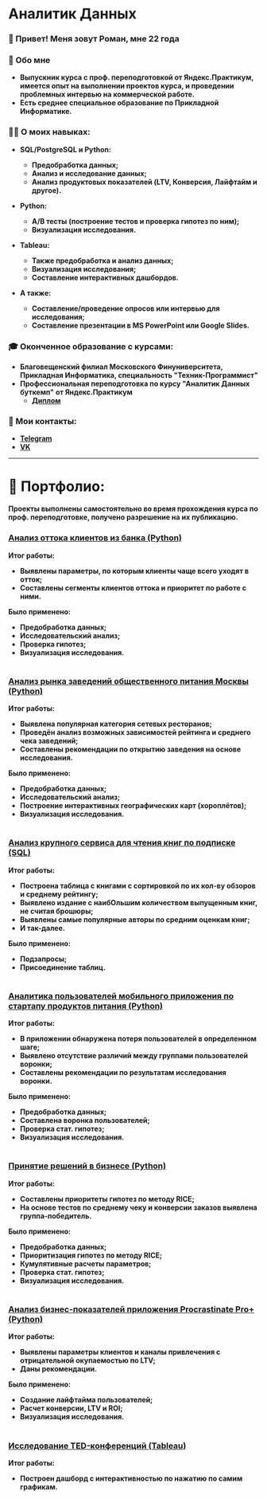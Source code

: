 # Аналитик Данных


### 👋 Привет! Меня зовут Роман, мне 22 года


### 🧑 Обо мне
- **Выпускник курса с проф. переподготовкой от Яндекс.Практикум, имеется опыт на выполнении проектов курса, и проведении проблемных интервью на коммерческой работе.**
- **Есть среднее специальное образование по Прикладной Информатике.**


### 👨‍💻 О моих навыках:
- **SQL/PostgreSQL и Python:**
  - **Предобработка данных;**
  - **Анализ и исследование данных;**
  - **Анализ продуктовых показателей (LTV, Конверсия, Лайфтайм и другое).**


- **Python:**
  - **A/B тесты (построение тестов и проверка гипотез по ним);**
  - **Визуализация исследования.**


- **Tableau:**
  - **Также предобработка и анализ данных;**
  - **Визуализация исследования;**
  - **Составление интерактивных дашбордов.**


- **А также:**
  - **Составление/проведение опросов или интервью для исследования;**
  - **Составление презентации в MS PowerPoint или Google Slides.**


### 🎓 Оконченное образование с курсами:
- **Благовещенский филиал Московского Финуниверситета, Прикладная Информатика, специальность "Техник-Программист"**
- **Профессиональная переподготовка по курсу "Аналитик Данных буткемп" от Яндекс.Практикум**
  - **[Диплом](https://github.com/SenorRichie/data_analysis_portfolio/blob/main/diplom_document.pdf)**


### 📱 Мои контакты:
- **[Telegram](https://t.me/RedCoat)**
- **[VK](https://vk.com/richardgosling7)**


****

# 💼 Портфолио:
**Проекты выполнены самостоятельно во время прохождения курса по проф. переподготовке, получено разрешение на их публикацию.**


### [Анализ оттока клиентов из банка (Python)](https://github.com/SenorRichie/data_analysis_portfolio/blob/main/bank_churn_analysis_diplom.ipynb)


**Итог работы:**
- **Выявлены параметры, по которым клиенты чаще всего уходят в отток;**
- **Составлены сегменты клиентов оттока и приоритет по работе с ними.**


**Было применено:**
- **Предобработка данных;**
- **Исследовательский анализ;**
- **Проверка гипотез;**
- **Визуализация исследования.**


#


### [Анализ рынка заведений общественного питания Москвы (Python)](https://github.com/SenorRichie/data_analysis_portfolio/blob/main/moscow_places_analysis.ipynb)


**Итог работы:**
- **Выявлена популярная категория сетевых ресторанов;**
- **Проведён анализ возможных зависимостей рейтинга и среднего чека заведений;**
- **Составлены рекомендации по открытию заведения на основе исследования.**


**Было применено:**
- **Предобработка данных;**
- **Исследовательский анализ;**
- **Построение интерактивных географических карт (хороплётов);**
- **Визуализация исследования.**

#


### [Анализ крупного сервиса для чтения книг по подписке (SQL)](https://github.com/SenorRichie/data_analysis_portfolio/blob/main/sql_books_analysis.ipynb)


**Итог работы:**
- **Построена таблица с книгами с сортировкой по их кол-ву обзоров и среднему рейтингу;**
- **Выявлено издание с наибОльшим количеством выпущенным книг, не считая брошюры;**
- **Выявлены самые популярные авторы по средним оценкам книг;**
- **И так-далее.**


**Было применено:**
- **Подзапросы;**
- **Присоединение таблиц.**


#


### [Аналитика пользователей мобильного приложения по стартапу продуктов питания (Python)](https://github.com/SenorRichie/data_analysis_portfolio/blob/main/startup_food_app_analysis.ipynb)


**Итог работы:**
- **В приложении обнаружена потеря пользователей в определенном шаге;**
- **Выявлено отсутствие различий между группами пользователей воронки;**
- **Составлены рекомендации по результатам исследования воронки.**


**Было применено:**
- **Предобработка данных;**
- **Составлена воронка пользователей;**
- **Проверка стат. гипотез;**
- **Визуализация исследования.**


#


### [Принятие решений в бизнесе (Python)](https://github.com/SenorRichie/data_analysis_portfolio/blob/main/hypothesis_analysis.ipynb)


**Итог работы:**
- **Составлены приоритеты гипотез по методу RICE;**
- **На основе тестов по среднему чеку и конверсии заказов выявлена группа-победитель.**


**Было применено:**
- **Предобработка данных;**
- **Приоритизация гипотез по методу RICE;**
- **Кумулятивные расчеты параметров;**
- **Проверка стат. гипотез;**
- **Визуализация исследования.**


#


### [Анализ бизнес-показателей приложения Procrastinate Pro+ (Python)](https://github.com/SenorRichie/data_analysis_portfolio/blob/main/business_values_analysis.ipynb)


**Итог работы:**
- **Выявлены параметры клиентов и каналы привлечения с отрицательной окупаемостью по LTV;**
- **Даны рекомендации.**


**Было применено:**
- **Создание лайфтайма пользователей;**
- **Расчет конверсии, LTV и ROI;**
- **Визуализация исследования.**


#


### [Исследование TED-конференций (Tableau)](https://public.tableau.com/app/profile/roman.voropaev/viz/TED-_17272976038590/TED-)
**Итог работы:**
- **Построен дашборд с интерактивностью по нажатию по самим графикам.**
